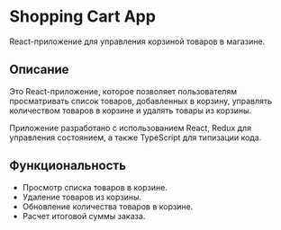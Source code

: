 # Shopping Cart App

React-приложение для управления корзиной товаров в магазине.

## Описание

Это React-приложение, которое позволяет пользователям просматривать список товаров, добавленных в корзину, управлять количеством товаров в корзине и удалять товары из корзины.

Приложение разработано с использованием React, Redux для управления состоянием, а также TypeScript для типизации кода.

## Функциональность

- Просмотр списка товаров в корзине.
- Удаление товаров из корзины.
- Обновление количества товаров в корзине.
- Расчет итоговой суммы заказа.